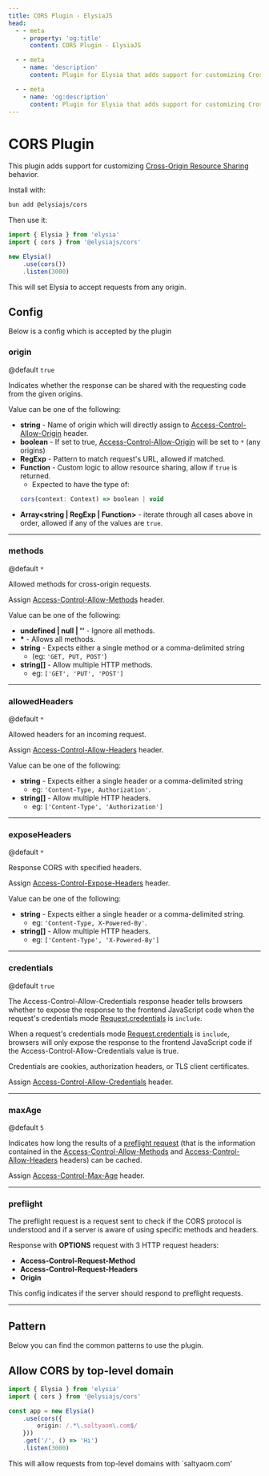 ```yaml
---
title: CORS Plugin - ElysiaJS
head:
  - - meta
    - property: 'og:title'
      content: CORS Plugin - ElysiaJS

  - - meta
    - name: 'description'
      content: Plugin for Elysia that adds support for customizing Cross-Origin Resource Sharing behavior. Start by installing the plugin with "bun add @elysiajs/cors".

  - - meta
    - name: 'og:description'
      content: Plugin for Elysia that adds support for customizing Cross-Origin Resource Sharing behavior. Start by installing the plugin with "bun add @elysiajs/cors".
---
```


# CORS Plugin
This plugin adds support for customizing [Cross-Origin Resource Sharing](https://developer.mozilla.org/en-US/docs/Web/HTTP/CORS) behavior.

Install with:
```bash
bun add @elysiajs/cors
```

Then use it:
```typescript
import { Elysia } from 'elysia'
import { cors } from '@elysiajs/cors'

new Elysia()
    .use(cors())
    .listen(3000)
```

This will set Elysia to accept requests from any origin. 

## Config
Below is a config which is accepted by the plugin

### origin
@default `true`

Indicates whether the response can be shared with the requesting code from the given origins.

Value can be one of the following:
- **string** - Name of origin which will directly assign to [Access-Control-Allow-Origin](https://developer.mozilla.org/en-US/docs/Web/HTTP/Headers/Access-Control-Allow-Origin) header.
- **boolean** - If set to true, [Access-Control-Allow-Origin](https://developer.mozilla.org/en-US/docs/Web/HTTP/Headers/Access-Control-Allow-Origin) will be set to `*` (any origins)
- **RegExp** - Pattern to match request's URL, allowed if matched.
- **Function** - Custom logic to allow resource sharing, allow if `true` is returned.
    - Expected to have the type of:
    ```typescript
    cors(context: Context) => boolean | void
    ```
- **Array<string | RegExp | Function>** - iterate through all cases above in order, allowed if any of the values are `true`.

---
### methods
@default `*`

Allowed methods for cross-origin requests.

Assign [Access-Control-Allow-Methods](https://developer.mozilla.org/en-US/docs/Web/HTTP/Headers/Access-Control-Allow-Methods) header.

Value can be one of the following:
- **undefined | null | ''** - Ignore all methods.
- **\*** - Allows all methods.
- **string** - Expects either a single method or a comma-delimited string 
    - (eg: `'GET, PUT, POST'`)
- **string[]** - Allow multiple HTTP methods.
    - eg: `['GET', 'PUT', 'POST']`

---
### allowedHeaders
@default `*`

Allowed headers for an incoming request.

Assign [Access-Control-Allow-Headers](https://developer.mozilla.org/en-US/docs/Web/HTTP/Headers/Access-Control-Allow-Headers) header.

Value can be one of the following:
- **string** - Expects either a single header or a comma-delimited string
    - eg: `'Content-Type, Authorization'`.
- **string[]** - Allow multiple HTTP headers.
    - eg: `['Content-Type', 'Authorization']`

---
### exposeHeaders
@default `*`

Response CORS with specified headers.

Assign [Access-Control-Expose-Headers](https://developer.mozilla.org/en-US/docs/Web/HTTP/Headers/Access-Control-Expose-Headers) header.

Value can be one of the following:
- **string** - Expects either a single header or a comma-delimited string.
    - eg: `'Content-Type, X-Powered-By'`.
- **string[]** - Allow multiple HTTP headers.
    - eg: `['Content-Type', 'X-Powered-By']`

---
### credentials
@default `true`

The Access-Control-Allow-Credentials response header tells browsers whether to expose the response to the frontend JavaScript code when the request's credentials mode [Request.credentials](https://developer.mozilla.org/en-US/docs/Web/API/Request/credentials) is `include`.

When a request's credentials mode [Request.credentials](https://developer.mozilla.org/en-US/docs/Web/API/Request/credentials) is `include`, browsers will only expose the response to the frontend JavaScript code if the Access-Control-Allow-Credentials value is true.

Credentials are cookies, authorization headers, or TLS client certificates.

Assign [Access-Control-Allow-Credentials](https://developer.mozilla.org/en-US/docs/Web/HTTP/Headers/Access-Control-Allow-Credentials) header.

---
### maxAge
@default `5`

Indicates how long the results of a [preflight request](https://developer.mozilla.org/en-US/docs/Glossary/Preflight_request) (that is the information contained in the [Access-Control-Allow-Methods](https://developer.mozilla.org/en-US/docs/Web/HTTP/Headers/Access-Control-Allow-Methods) and [Access-Control-Allow-Headers](https://developer.mozilla.org/en-US/docs/Web/HTTP/Headers/Access-Control-Allow-Headers) headers) can be cached.

Assign [Access-Control-Max-Age](https://developer.mozilla.org/en-US/docs/Web/HTTP/Headers/Access-Control-Max-Age) header.

---
### preflight
The preflight request is a request sent to check if the CORS protocol is understood and if a server is aware of using specific methods and headers.

Response with **OPTIONS** request with 3 HTTP request headers:
- **Access-Control-Request-Method**
- **Access-Control-Request-Headers**
- **Origin**

This config indicates if the server should respond to preflight requests.

---
## Pattern
Below you can find the common patterns to use the plugin.

## Allow CORS by top-level domain

```typescript
import { Elysia } from 'elysia'
import { cors } from '@elysiajs/cors'

const app = new Elysia()
    .use(cors({
        origin: /.*\.saltyaom\.com$/
    }))
    .get('/', () => 'Hi')
    .listen(3000)
```

This will allow requests from top-level domains with `saltyaom.com'
